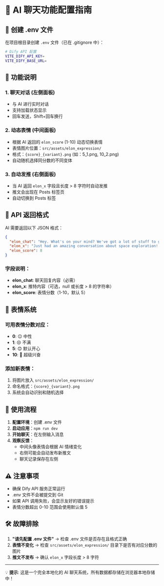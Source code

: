 # 🤖 AI 聊天功能配置指南

## 📁 创建 .env 文件

在项目根目录创建 `.env` 文件（已在 .gitignore 中）：

```bash
# Dify API 配置
VITE_DIFY_API_KEY=
VITE_DIFY_BASE_URL=
```

## 🎯 功能说明

### 1. **聊天对话** (左侧面板)
- 与 AI 进行实时对话
- 支持加载状态显示
- 回车发送，Shift+回车换行

### 2. **动态表情** (中间面板)
- 根据 AI 返回的 `elon_score` (1-10) 动态切换表情
- 表情图片位置：`src/assets/elon_expression/`
- 格式：`{score}_{variant}.png` (如：5_1.png, 10_2.png)
- 自动随机选择同分数的不同变体

### 3. **自动发推** (右侧面板)
- 当 AI 返回 `elon_x` 字段且长度 > 8 字符时自动发推
- 推文会出现在 Posts 标签页
- 自动切换到 Posts 标签

## 🔄 API 返回格式

AI 需要返回以下 JSON 格式：

```json
{
  "elon_chat": "Hey. What's on your mind? We've got a lot of stuff to get done...",
  "elon_x": "Just had an amazing conversation about space exploration! 🚀",
  "elon_score": 8
}
```

### 字段说明：
- **elon_chat**: 聊天回复内容（必需）
- **elon_x**: 推特内容（可选，null 或长度 > 8 的字符串）
- **elon_score**: 表情分数（1-10，默认 5）

## 🎨 表情系统

### 可用表情分数对应：
- **0**: 😐 中性
- **1**: 😒 不满  
- **5**: 😊 默认开心
- **10**: 🤩 超级兴奋

### 添加新表情：
1. 将图片放入 `src/assets/elon_expression/`
2. 命名格式：`{score}_{variant}.png`
3. 系统会自动识别和随机选择

## 🚀 使用流程

1. **配置环境**：创建 .env 文件
2. **启动应用**：`npm run dev`
3. **开始聊天**：在左侧输入消息
4. **观察反馈**：
   - 中间头像表情会根据 AI 情绪变化
   - 右侧可能会自动发布新推文
   - 聊天记录保存在左侧

## ⚠️ 注意事项

- 确保 Dify API 服务正常运行
- .env 文件不会被提交到 Git
- 如果 API 调用失败，会显示友好的错误提示
- 表情分数超出 0-10 范围会使用默认值 5

## 🛠️ 故障排除

1. **"请先配置 .env 文件"** → 检查 .env 文件是否存在且格式正确
2. **表情不变化** → 检查 `src/assets/elon_expression/` 目录下是否有对应分数的图片
3. **推文不发布** → 确认 `elon_x` 字段长度 > 8 字符

---

💡 **提示**: 这是一个完全本地化的 AI 聊天系统，所有数据都存储在浏览器本地存储中！
